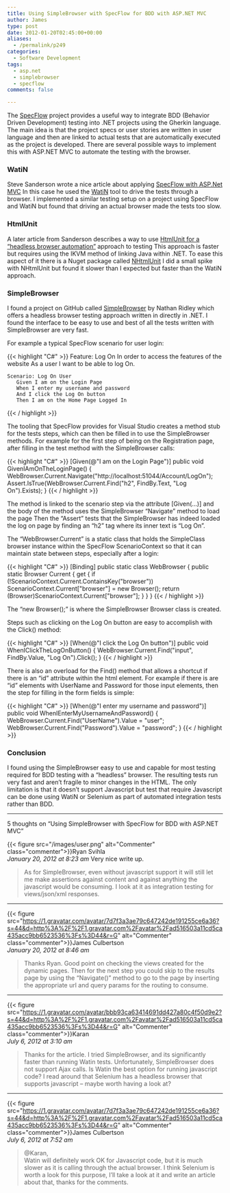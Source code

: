 ```yaml
---
title: Using SimpleBrowser with SpecFlow for BDD with ASP.NET MVC
author: James
type: post
date: 2012-01-20T02:45:00+00:00
aliases:
  - /permalink/p249
categories:
  - Software Development
tags:
  - asp.net
  - simplebrowser
  - specflow
comments: false

---
```

The [SpecFlow][1] project provides a useful way to integrate BDD (Behavior Driven Development) testing into .NET projects using the Gherkin language. The main idea is that the project specs or user stories are written in user language and then are linked to actual tests that are automatically executed as the project is developed. There are several possible ways to implement this with ASP.NET MVC to automate the testing with the browser.

### WatiN

Steve Sanderson wrote a nice article about applying [SpecFlow with ASP.Net MVC][2] In this case he used the [WatiN][3] tool to drive the tests through a browser. I implemented a similar testing setup on a project using SpecFlow and WatiN but found that driving an actual browser made the tests too slow.

### HtmlUnit

A later article from Sanderson describes a way to use [HtmlUnit for a “headless browser automation”][4] approach to testing This approach is faster but requires using the IKVM method of linking Java within .NET. To ease this aspect of it there is a Nuget package called [NHtmlUnit][5] I did a small spike with NHtmlUnit but found it slower than I expected but faster than the WatiN approach.

### SimpleBrowser

I found a project on GitHub called [SimpleBrowser][6] by Nathan Ridley which offers a headless browser testing approach written in directly in .NET. I found the interface to be easy to use and best of all the tests written with SimpleBrowser are very fast.

For example a typical SpecFlow scenario for user login:

{{< highlight "C#" >}}
    Feature: Log On
       In order to access the features of the website
       As a user
       I want to be able to log On.

    Scenario: Log On User
       Given I am on the Login Page
       When I enter my username and password
       And I click the Log On button
       Then I am on the Home Page Logged In
{{< / highlight >}}

The tooling that SpecFlow provides for Visual Studio creates a method stub for the tests steps, which can then be filled in to use the SimpleBrowser methods. For example for the first step of being on the Registration page, after filling in the test method with the SimpleBrowser calls:

{{< highlight "C#" >}}
[Given(@"I am on the Login Page")]
public void GivenIAmOnTheLoginPage() {
     WebBrowser.Current.Navigate("http://localhost:51044/Account/LogOn");
     Assert.IsTrue(WebBrowser.Current.Find("h2", FindBy.Text, "Log On").Exists);
}
{{< / highlight >}}

The method is linked to the scenario step via the attribute [Given(…)] and the body of the method uses the SimpleBrowser “Navigate” method to load the page Then the “Assert” tests that the SimpleBrowser has indeed loaded the log on page by finding an “h2” tag where its inner text is “Log On”.

The “WebBrowser.Current” is a static class that holds the SimpleClass browser instance within the SpecFlow ScenarioContext so that it can maintain state between steps, especially after a login:

{{< highlight "C#" >}}
[Binding]
public static class WebBrowser {
   public static Browser Current {
       get {
          if (!ScenarioContext.Current.ContainsKey("browser"))
             ScenarioContext.Current["browser"] = new Browser();
          return (Browser)ScenarioContext.Current["browser"];
       }
   }
}
{{< / highlight >}}

The &#8220;new Browser();” is where the SimpleBrowser Browser class is created.

Steps such as clicking on the Log On button are easy to accomplish with the Click() method:

{{< highlight "C#" >}}
[When(@"I click the Log On button")]
public void WhenIClickTheLogOnButton() {
    WebBrowser.Current.Find("input", FindBy.Value, "Log On").Click();
}
{{< / highlight >}}

There is also an overload for the Find() method that allows a shortcut if there is an “id” attribute within the html element. For example if there is are “id” elements with UserName and Password for those input elements, then the step for filling in the form fields is simple:

{{< highlight "C#" >}}
[When(@"I enter my username and password")]
public void WhenIEnterMyUsernameAndPassword() {
    WebBrowser.Current.Find("UserName").Value = "user";
    WebBrowser.Current.Find("Password").Value = "password";
}
{{< / highlight >}}

### Conclusion

I found using the SimpleBrowser easy to use and capable for most testing required for BDD testing with a “headless” browser. The resulting tests run very fast and aren’t fragile to minor changes in the HTML. The only limitation is that it doesn’t support Javascript but test that require Javascript can be done using WatiN or Selenium as part of automated integration tests rather than BDD.

****

5 thoughts on “Using SimpleBrowser with SpecFlow for BDD with ASP.NET MVC”

{{< figure src="/images/user.png" alt="Commenter" class="commenter">}}Ryan Svihla  
_January 20, 2012 at 8:23 am_
Very nice write up.

>As for SimpleBrowser, even without javascript support it will still let me make assertions against content and against anything the javascript would be consuming. I look at it as integration testing for views/json/xml responses.

****

{{< figure src="https://1.gravatar.com/avatar/7d7f3a3ae79c647242de191255ce6a36?s=44&d=http%3A%2F%2F1.gravatar.com%2Favatar%2Fad516503a11cd5ca435acc9bb6523536%3Fs%3D44&r=G" alt="Commenter" class="commenter">}}James Culbertson  
_January 20, 2012 at 8:46 am_

>Thanks Ryan. Good point on checking the views created for the dynamic pages. Then for the next step you could skip to the results page by using the “Navigate()” method to go to the page by inserting the appropriate url and query params for the routing to consume.

****

{{< figure src="https://1.gravatar.com/avatar/bbb93ca63414691dd427a80c4f50d9e2?s=44&d=http%3A%2F%2F1.gravatar.com%2Favatar%2Fad516503a11cd5ca435acc9bb6523536%3Fs%3D44&r=G" alt="Commenter" class="commenter">}}Karan  
_July 6, 2012 at 3:10 am_

>Thanks for the article. I tried SimpleBrowser, and its significantly faster than running Watin tests. Unfortunately, SimpleBrowser does not support Ajax calls. Is Watin the best option for running javascript code? I read around that Selenium has a headless browser that supports javascript – maybe worth having a look at?

****

{{< figure src="https://1.gravatar.com/avatar/7d7f3a3ae79c647242de191255ce6a36?s=44&d=http%3A%2F%2F1.gravatar.com%2Favatar%2Fad516503a11cd5ca435acc9bb6523536%3Fs%3D44&r=G" alt="Commenter" class="commenter">}}James Culbertson  
_July 6, 2012 at 7:52 am_

>@Karan,  
Watin will definitely work OK for Javascript code, but it is much slower as it is calling through the actual browser. I think Selenium is worth a look for this purpose, I’ll take a look at it and write an article about that, thanks for the comments.

 [1]: http://specflow.org/
 [2]: http://blog.stevensanderson.com/2010/03/03/behavior-driven-development-bdd-with-specflow-and-aspnet-mvc/
 [3]: http://watin.org/
 [4]: http://blog.stevensanderson.com/2010/03/30/using-htmlunit-on-net-for-headless-browser-automation/
 [5]: http://nuget.org/packages/NHtmlUnit
 [6]: https://github.com/axefrog/SimpleBrowser
